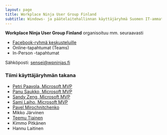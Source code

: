 ```yaml
---
layout: page
title: Workplace Ninja User Group Finland
subtitle: Windows- ja päätelaitehallinnan käyttäjäryhmä Suomen IT-ammattilaisille.
---
```


**Workplace Ninja User Group Finland** organisoituu mm. seuraavasti

- [Facebook-ryhmä keskusteluille](https://www.facebook.com/groups/wpninjasfi/)
- Online-tapahtumat (Teams)
- In-Person -tapahtumat


   
Sähköposti: sensei@wpninjas.fi

### Tiimi käyttäjäryhmän takana

- [Petri Paavola, Microsoft MVP](petri_paavola.md)
- [Panu Saukko, Microsoft MVP](panu_saukko.md)
- [Sandy Zeng, Microsoft MVP](sandy_zeng.md)
- [Sami Laiho, Microsoft MVP](sami_laiho.md)
- [Pavel Mirochnitchenko](pavel_mirochnitchenko.md)
- Mikko Järvinen
- [Teemu Tiainen](teemu_tiainen.md)
- Kimmo Pitkänen
- Hannu Laitinen
